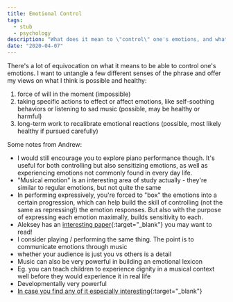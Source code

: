 ```yaml
---
title: Emotional Control
tags:
  - stub
  - psychology
description: "What does it mean to \"control\" one's emotions, and what's healthy or even possible?"
date: "2020-04-07"
---
```


There's a lot of equivocation on what it means to be able to control one's emotions. I want to untangle a few different senses of the phrase and offer my views on what I think is possible and healthy:

1. force of will in the moment (impossible)
2. taking specific actions to effect or affect emotions, like self-soothing behaviors or listening to sad music (possible, may be healthy or harmful)
3. long-term work to recalibrate emotional reactions (possible, most likely healthy if pursued carefully)

Some notes from Andrew:

* I would still encourage you to explore piano performance though. It's useful for both controlling but also sensitizing emotions, as well as experiencing emotions not commonly found in every day life.
* "Musical emotion" is an interesting area of study actually - they're similar to regular emotions, but not quite the same
* In performing expressively, you're forced to "box" the emotions into a certain progression, which can help build the skill of controlling (not the same as repressing!) the emotion responses. But also with the purpose of expressing each emotion maximally, builds sensitivity to each.
* Aleksey has an [interesting paper](https://www.academia.edu/8648360/Can_Music_Hurt_-_Music_and_Violence){:target="&lowbar;blank"} you may want to read!
* I consider playing / performing the same thing. The point is to communicate emotions through music
* whether your audience is just you vs others is a detail
* Music can also be very powerful in building an emotional lexicon
* Eg. you can teach children to experience dignity in a musical context well before they would experience it in real life
* Developmentally very powerful
* [In case you find any of it especially interesting](http://www.alekseynikolsky.com/research){:target="&lowbar;blank"}

